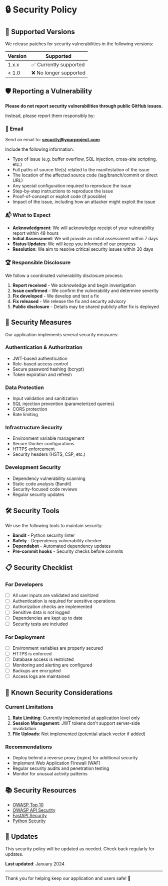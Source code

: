 # 🔒 Security Policy

## 🚨 Supported Versions

We release patches for security vulnerabilities in the following versions:

| Version | Supported          |
| ------- | ------------------ |
| 1.x.x   | ✅ Currently supported |
| < 1.0   | ❌ No longer supported |

## 🛡️ Reporting a Vulnerability

**Please do not report security vulnerabilities through public GitHub issues.**

Instead, please report them responsibly by:

### 📧 Email

Send an email to: **security@yourproject.com**

Include the following information:
- Type of issue (e.g. buffer overflow, SQL injection, cross-site scripting, etc.)
- Full paths of source file(s) related to the manifestation of the issue
- The location of the affected source code (tag/branch/commit or direct URL)
- Any special configuration required to reproduce the issue
- Step-by-step instructions to reproduce the issue
- Proof-of-concept or exploit code (if possible)
- Impact of the issue, including how an attacker might exploit the issue

### 📬 What to Expect

- **Acknowledgment**: We will acknowledge receipt of your vulnerability report within 48 hours
- **Initial Assessment**: We will provide an initial assessment within 7 days
- **Status Updates**: We will keep you informed of our progress
- **Resolution**: We aim to resolve critical security issues within 30 days

### 🏆 Responsible Disclosure

We follow a coordinated vulnerability disclosure process:

1. **Report received** - We acknowledge and begin investigation
2. **Issue confirmed** - We confirm the vulnerability and determine severity
3. **Fix developed** - We develop and test a fix
4. **Fix released** - We release the fix and security advisory
5. **Public disclosure** - Details may be shared publicly after fix is deployed

## 🔐 Security Measures

Our application implements several security measures:

### Authentication & Authorization
- JWT-based authentication
- Role-based access control
- Secure password hashing (bcrypt)
- Token expiration and refresh

### Data Protection
- Input validation and sanitization
- SQL injection prevention (parameterized queries)
- CORS protection
- Rate limiting

### Infrastructure Security
- Environment variable management
- Secure Docker configurations
- HTTPS enforcement
- Security headers (HSTS, CSP, etc.)

### Development Security
- Dependency vulnerability scanning
- Static code analysis (Bandit)
- Security-focused code reviews
- Regular security updates

## 🛠️ Security Tools

We use the following tools to maintain security:

- **Bandit** - Python security linter
- **Safety** - Dependency vulnerability checker
- **Dependabot** - Automated dependency updates
- **Pre-commit hooks** - Security checks before commits

## 📋 Security Checklist

### For Developers

- [ ] All user inputs are validated and sanitized
- [ ] Authentication is required for sensitive operations
- [ ] Authorization checks are implemented
- [ ] Sensitive data is not logged
- [ ] Dependencies are kept up to date
- [ ] Security tests are included

### For Deployment

- [ ] Environment variables are properly secured
- [ ] HTTPS is enforced
- [ ] Database access is restricted
- [ ] Monitoring and alerting are configured
- [ ] Backups are encrypted
- [ ] Access logs are maintained

## 🚫 Known Security Considerations

### Current Limitations

1. **Rate Limiting**: Currently implemented at application level only
2. **Session Management**: JWT tokens don't support server-side invalidation
3. **File Uploads**: Not implemented (potential attack vector if added)

### Recommendations

- Deploy behind a reverse proxy (nginx) for additional security
- Implement Web Application Firewall (WAF)
- Regular security audits and penetration testing
- Monitor for unusual activity patterns

## 📚 Security Resources

- [OWASP Top 10](https://owasp.org/www-project-top-ten/)
- [OWASP API Security](https://owasp.org/www-project-api-security/)
- [FastAPI Security](https://fastapi.tiangolo.com/tutorial/security/)
- [Python Security](https://python-security.readthedocs.io/)

## 🔄 Updates

This security policy will be updated as needed. Check back regularly for updates.

**Last updated**: January 2024

---

Thank you for helping keep our application and users safe! 🙏 